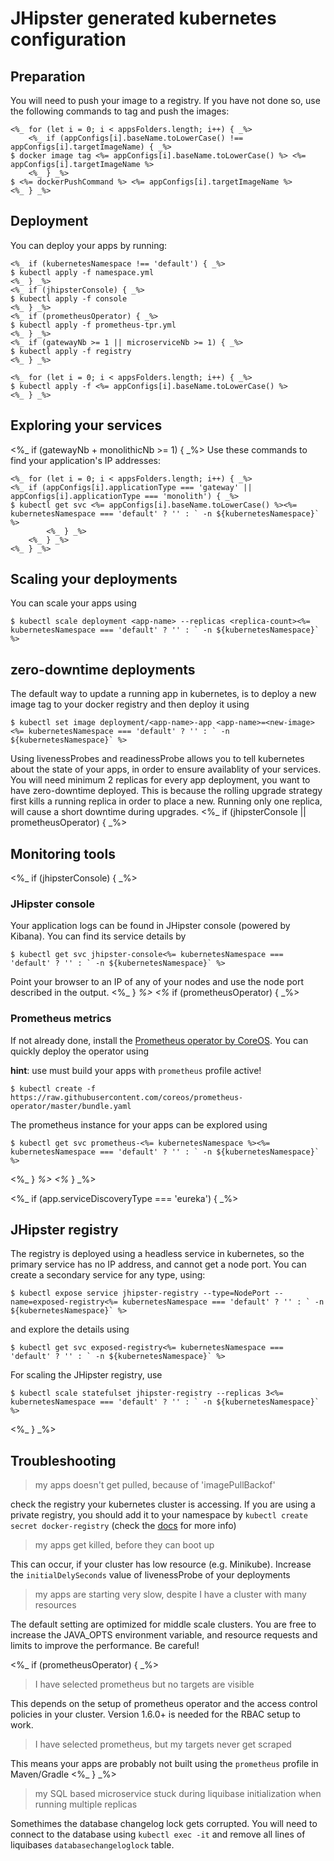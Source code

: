 # JHipster generated kubernetes configuration

## Preparation

You will need to push your image to a registry. If you have not done so, use the following commands to tag and push the images:

```
<%_ for (let i = 0; i < appsFolders.length; i++) { _%>
    <%_ if (appConfigs[i].baseName.toLowerCase() !== appConfigs[i].targetImageName) { _%>
$ docker image tag <%= appConfigs[i].baseName.toLowerCase() %> <%= appConfigs[i].targetImageName %>
    <%_ } _%>
$ <%= dockerPushCommand %> <%= appConfigs[i].targetImageName %>
<%_ } _%>
```

## Deployment

You can deploy your apps by running:

```
<%_ if (kubernetesNamespace !== 'default') { _%>
$ kubectl apply -f namespace.yml
<%_ } _%>
<%_ if (jhipsterConsole) { _%>
$ kubectl apply -f console
<%_ } _%>
<%_ if (prometheusOperator) { _%>
$ kubectl apply -f prometheus-tpr.yml
<%_ } _%>
<%_ if (gatewayNb >= 1 || microserviceNb >= 1) { _%>
$ kubectl apply -f registry
<%_ } _%>

<%_ for (let i = 0; i < appsFolders.length; i++) { _%>
$ kubectl apply -f <%= appConfigs[i].baseName.toLowerCase() %>
<%_ } _%>
```

## Exploring your services


<%_ if (gatewayNb + monolithicNb >= 1) { _%>
Use these commands to find your application's IP addresses:

```
<%_ for (let i = 0; i < appsFolders.length; i++) { _%>
<%_ if (appConfigs[i].applicationType === 'gateway' || appConfigs[i].applicationType === 'monolith') { _%>
$ kubectl get svc <%= appConfigs[i].baseName.toLowerCase() %><%= kubernetesNamespace === 'default' ? '' : ` -n ${kubernetesNamespace}` %>
        <%_ } _%>
    <%_ } _%>
<%_ } _%>
```

## Scaling your deployments

You can scale your apps using 

```
$ kubectl scale deployment <app-name> --replicas <replica-count><%= kubernetesNamespace === 'default' ? '' : ` -n ${kubernetesNamespace}` %>
```

## zero-downtime deployments

The default way to update a running app in kubernetes, is to deploy a new image tag to your docker registry and then deploy it using

```
$ kubectl set image deployment/<app-name>-app <app-name>=<new-image> <%= kubernetesNamespace === 'default' ? '' : ` -n ${kubernetesNamespace}` %>
```

Using livenessProbes and readinessProbe allows you to tell kubernetes about the state of your apps, in order to ensure availablity of your services. You will need minimum 2 replicas for every app deployment, you want to have zero-downtime deployed. This is because the rolling upgrade strategy first kills a running replica in order to place a new. Running only one replica, will cause a short downtime during upgrades.
<%_ if (jhipsterConsole || prometheusOperator) { _%>

## Monitoring tools

<%_ if (jhipsterConsole) { _%>
### JHipster console

Your application logs can be found in JHipster console (powered by Kibana). You can find its service details by
```
$ kubectl get svc jhipster-console<%= kubernetesNamespace === 'default' ? '' : ` -n ${kubernetesNamespace}` %>
```

Point your browser to an IP of any of your nodes and use the node port described in the output.
<%_ } _%>
<%_ if (prometheusOperator) { _%>

### Prometheus metrics

If not already done, install the [Prometheus operator by CoreOS](https://github.com/coreos/prometheus-operator). You can quickly deploy the operator using 

**hint**: use must build your apps with `prometheus` profile active!

```
$ kubectl create -f https://raw.githubusercontent.com/coreos/prometheus-operator/master/bundle.yaml
```

The prometheus instance for your apps can be explored using

```
$ kubectl get svc prometheus-<%= kubernetesNamespace %><%= kubernetesNamespace === 'default' ? '' : ` -n ${kubernetesNamespace}` %>
```
<%_ } _%>
<%_ } _%>

<%_ if (app.serviceDiscoveryType === 'eureka') { _%>
## JHipster registry

The registry is deployed using a headless service in kubernetes, so the primary service has no IP address, and cannot get a node port. You can create a secondary service for any type, using:

```
$ kubectl expose service jhipster-registry --type=NodePort --name=exposed-registry<%= kubernetesNamespace === 'default' ? '' : ` -n ${kubernetesNamespace}` %>
```

and explore the details using

```
$ kubectl get svc exposed-registry<%= kubernetesNamespace === 'default' ? '' : ` -n ${kubernetesNamespace}` %>
```

For scaling the JHipster registry, use

```
$ kubectl scale statefulset jhipster-registry --replicas 3<%= kubernetesNamespace === 'default' ? '' : ` -n ${kubernetesNamespace}` %>
```
<%_ } _%>


## Troubleshooting

> my apps doesn't get pulled, because of 'imagePullBackof'

check the registry your kubernetes cluster is accessing. If you are using a private registry, you should add it to your namespace by `kubectl create secret docker-registry` (check the [docs](https://kubernetes.io/docs/tasks/configure-pod-container/pull-image-private-registry/) for more info)

> my apps get killed, before they can boot up

This can occur, if your cluster has low resource (e.g. Minikube). Increase the `initialDelySeconds` value of livenessProbe of your deployments

> my apps are starting very slow, despite I have a cluster with many resources

The default setting are optimized for middle scale clusters. You are free to increase the JAVA_OPTS environment variable, and resource requests and limits to improve the performance. Be careful!

<%_ if (prometheusOperator) { _%>
> I have selected prometheus but no targets are visible

This depends on the setup of prometheus operator and the access control policies in your cluster. Version 1.6.0+ is needed for the RBAC setup to work.

> I have selected prometheus, but my targets never get scraped

This means your apps are probably not built using the `prometheus` profile in Maven/Gradle
<%_ } _%>

> my SQL based microservice stuck during liquibase initialization when running multiple replicas

Somethimes the database changelog lock gets corrupted. You will need to connect to the database using `kubectl exec -it` and remove all lines of liquibases `databasechangeloglock` table.
